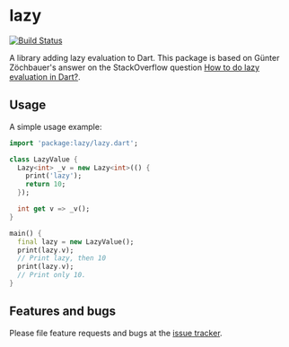 # lazy

[![Build Status](https://travis-ci.org/fluidic/lazy.svg?branch=master)](https://travis-ci.org/fluidic/lazy)

A library adding lazy evaluation to Dart. This package is based on Günter Zöchbauer's answer on the StackOverflow question [How to do lazy evaluation in Dart?][question].

[question]: http://stackoverflow.com/questions/33218987/how-to-do-lazy-evaluation-in-dart

## Usage

A simple usage example:

```dart
import 'package:lazy/lazy.dart';

class LazyValue {
  Lazy<int> _v = new Lazy<int>(() {
    print('lazy');
    return 10;
  });

  int get v => _v();
}

main() {
  final lazy = new LazyValue();
  print(lazy.v);
  // Print lazy, then 10
  print(lazy.v);
  // Print only 10.
}
```

## Features and bugs

Please file feature requests and bugs at the [issue tracker][tracker].

[tracker]: https://github.com/fluidic/lazy/issues
